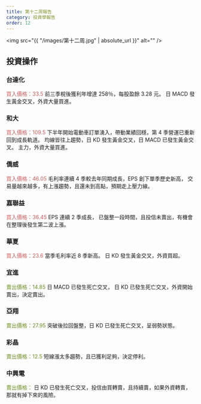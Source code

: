 ```yaml
---
title: 第十二周報告
category: 投資學報告
order: 12
---
```


<span class="image fit"><img src="{{ "/images/第十二周.jpg" | absolute_url }}" alt="" /></span>

## 投資操作
### 台達化
<font color="IndianRed">買入價格：33.5</font>
前三季稅後獲利年增達 258％，每股盈餘 3.28 元。
日 MACD 發生黃金交叉，外資大量買進。

### 和大
<font color="IndianRed">買入價格：109.5</font>
下半年開始電動車訂單湧入，帶動業績回穩，第 4 季營運已重新回到成長軌道。
均線皆往上趨勢，日 KD 發生黃金交叉，日 MACD 已發生黃金交叉。
主力，外資大量買進。

### 僑威
<font color="IndianRed">買入價格：46.05</font>
毛利率連續 4 季較去年同期成長，EPS 創下單季歷史新高，
交易量越來越多，有上漲趨勢，且還未到高點，預期走上壓力線。

### 嘉聯益
<font color="IndianRed">買入價格：36.45</font>
EPS 連續 2 季成長，
已盤整一段時間，且投信未賣出，有機會在整理後發生第二波上漲。

### 華夏
<font color="IndianRed">買入價格：23.6</font>
當季毛利率近 8 季新高。
日 KD 發生黃金交叉，外資買超。

### 宜進
<font color="OliveDrab">賣出價格：14.85</font>
日 MACD 已發生死亡交叉， 日 KD 已發生死亡交叉，外資開始賣出，決定賣出。

### 亞翔
<font color="OliveDrab">賣出價格：27.95 </font>
突破後拉回盤整，日 KD 已發生死亡交叉，呈弱勢狀態。

### 彩晶
<font color="OliveDrab">賣出價格：12.5</font>
短線漲太多趨勢，且已獲利足夠，決定停利。

### 中興電
<font color="OliveDrab">賣出價格：</font>
日 KD 已發生死亡交叉，投信由買轉賣，且持續賣，如果外資轉賣，那就有掉下來的風險。
